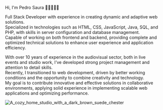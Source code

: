 Hi, I'm Pedro Saura 👋🏻👨🏻‍💻

Full Stack Developer with experience in creating dynamic and adaptive web solutions.  
Specialized in technologies such as HTML, CSS, JavaScript, Java, SQL, and PHP, with skills in server configuration and database management.  
Capable of working on both frontend and backend, providing complete and optimized technical solutions to enhance user experience and application efficiency.

With over 10 years of experience in the audiovisual sector, both in live events and studio work, I’ve developed strong project management and attention to detail skills.  
Recently, I transitioned to web development, driven by better working conditions and the opportunity to combine creativity and technology.  
My goal is to contribute innovative and effective solutions in collaborative environments, applying solid experience in implementing scalable web applications and optimizing performance.

![A_cozy_home_studio_with_a_dark_brown_suede_chester](https://github.com/user-attachments/assets/a5968ed2-48e9-4497-be4e-cc9a0a3f73fd)
